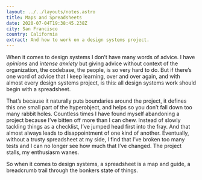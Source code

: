 ```yaml
---
layout: ../../layouts/notes.astro
title: Maps and Spreadsheets
date: 2020-07-04T19:38:45.238Z
city: San Francisco
country: California
extract: And how to work on a design systems project.
---
```


When it comes to design systems I don’t have many words of advice. I have _opinions_ and _intense anxiety_ but giving advice without context of the organization, the codebase, the people, is so very hard to do. But if there’s one word of advice that I keep learning, over and over again, and with almost every design systems project, is this: all design systems work should begin with a spreadsheet.

That’s because it naturally puts boundaries around the project, it defines this one small part of the hyperobject, and helps so you don’t fall down too many rabbit holes. Countless times I have found myself abandoning a project because I’ve bitten off more than I can chew. Instead of slowly tackling things as a checklist, I’ve jumped head first into the fray. And that almost always leads to disappointment of one kind of another. Eventually, without a trusty spreadsheet at my side, I find that I’ve broken too many tests and I can no longer see how much that I’ve changed. The project stalls, my enthusiasm wanes.

So when it comes to design systems, a spreadsheet is a map and guide, a breadcrumb trail through the bonkers state of things.
